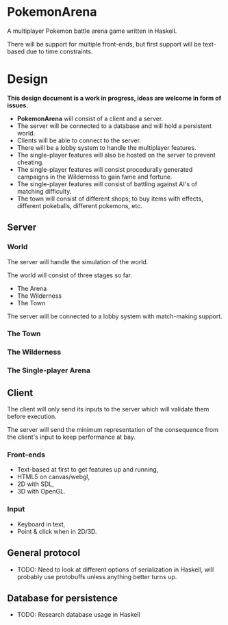 # PokemonArena

A multiplayer Pokemon battle arena game written in Haskell.

There will be support for multiple front-ends, but first support will be text-based due to time constraints.

# Design

**This design document is a work in progress, ideas are welcome in form of issues.**

*  **PokemonArena** will consist of a client and a server.
*  The server will be connected to a database and will hold a persistent world.
*  Clients will be able to connect to the server.
*  There will be a lobby system to handle the multiplayer features.
*  The single-player features will also be hosted on the server to prevent cheating.
*  The single-player features will consist procedurally generated campaigns in the Wilderness to gain fame and fortune.
*  The single-player features will consist of battling against AI's of matching difficulty.
*  The town will consist of different shops; to buy items with effects, different pokeballs, different pokemons, etc.

## Server
### World
The server will handle the simulation of the world.

The world will consist of three stages so far.

*  The Arena
*  The Wilderness
*  The Town

The server will be connected to a lobby system with match-making support.

### The Town

### The Wilderness

### The Single-player Arena

## Client
The client will only send its inputs to the server which will validate them before execution.

The server will send the minimum representation of the consequence from the client's input to keep performance at bay.

### Front-ends
*  Text-based at first to get features up and running,
*  HTML5 on canvas/webgl,
*  2D with SDL,
*  3D with OpenGL.

### Input
*  Keyboard in text,
*  Point & click when in 2D/3D.

## General protocol
*  TODO: Need to look at different options of serialization in Haskell, will probably use protobuffs unless anything better turns up.

## Database for persistence
*  TODO: Research database usage in Haskell
